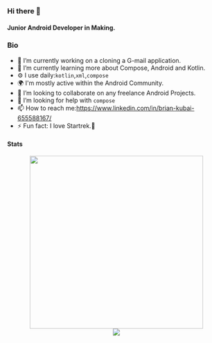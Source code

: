 ### Hi there 👋

#### Junior Android Developer in Making.

### Bio
- 🔭 I’m currently working on a cloning a G-mail application.
- 🌱 I’m currently learning more about Compose, Android and Kotlin.
- ⚙️ I use daily:`kotlin`,`xml`,`compose`
- 🌍 I'm mostly active within the Android Community.
- 👯 I’m looking to collaborate on any freelance Android Projects.
- 🤔 I’m looking for help with `compose` 
- 📫 How to reach me:https://www.linkedin.com/in/brian-kubai-655588167/
- ⚡ Fun fact: I love Startrek.🤖


#### Stats
<div style="text-align: center">
  <img src="https://github-readme-stats.vercel.app/api?username=ngugikubai&count_private=true&show_icons=true&theme=prussian" width="400">
<br />
  <img src="https://github-readme-stats.vercel.app/api/top-langs/?username=ngugikubai&hide=php&title_color=ffffff&text_color=c9cacc&icon_color=4AB197&bg_color=1A2B34" />
</div>
